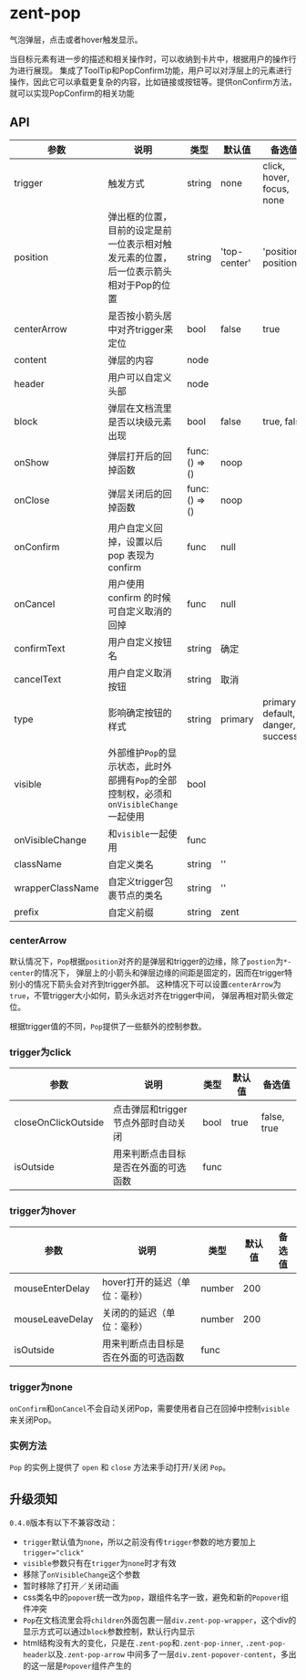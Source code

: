# zent-pop

气泡弹层，点击或者hover触发显示。

当目标元素有进一步的描述和相关操作时，可以收纳到卡片中，根据用户的操作行为进行展现。
集成了ToolTip和PopConfirm功能，用户可以对浮层上的元素进行操作，因此它可以承载更复杂的内容，比如链接或按钮等。提供onConfirm方法，就可以实现PopConfirm的相关功能

## API

| 参数 | 说明 | 类型 | 默认值 | 备选值 |
|------|------|------|--------|--------|
| trigger | 触发方式 | string | none | click, hover, focus, none |
| position | 弹出框的位置，目前的设定是前一位表示相对触发元素的位置，后一位表示箭头相对于Pop的位置 | string | 'top-center' | 'position-position' |
| centerArrow | 是否按小箭头居中对齐trigger来定位 | bool | false | true |
| content | 弹层的内容 | node | | |
| header | 用户可以自定义头部 | node | | |
| block | 弹层在文档流里是否以块级元素出现 | bool | false | true, false |
| onShow | 弹层打开后的回掉函数 | func: () => () | noop | |
| onClose | 弹层关闭后的回掉函数 | func: () => () | noop | |
| onConfirm | 用户自定义回掉，设置以后pop 表现为confirm | func | null |  |
| onCancel | 用户使用 confirm 的时候可自定义取消的回掉 | func | null |  |
| confirmText | 用户自定义按钮名 | string | 确定 |  |
| cancelText | 用户自定义取消按钮 | string | 取消 |  |
| type | 影响确定按钮的样式 | string | primary | primary, default, danger, success |
| visible | 外部维护`Pop`的显示状态，此时外部拥有`Pop`的全部控制权，必须和`onVisibleChange`一起使用 | bool | | |
| onVisibleChange | 和`visible`一起使用 | func | | |
| className | 自定义类名 | string | '' |  |
| wrapperClassName | 自定义trigger包裹节点的类名 | string | '' |  |
| prefix | 自定义前缀 | string | zent |  |

### centerArrow

默认情况下，`Pop`根据`position`对齐的是弹层和trigger的边缘，除了`postion`为`*-center`的情况下，
弹层上的小箭头和弹层边缘的间距是固定的，因而在trigger特别小的情况下箭头会对齐到trigger外部。
这种情况下可以设置`centerArrow`为`true`，不管trigger大小如何，箭头永远对齐在trigger中间，
弹层再相对箭头做定位。

根据trigger值的不同，`Pop`提供了一些额外的控制参数。

### trigger为click

| 参数 | 说明 | 类型 | 默认值 | 备选值 |
|------|------|------|--------|--------|
| closeOnClickOutside | 点击弹层和trigger节点外部时自动关闭 | bool | true | false, true |
| isOutside | 用来判断点击目标是否在外面的可选函数 | func | | |


### trigger为hover

| 参数 | 说明 | 类型 | 默认值 | 备选值 |
|------|------|------|--------|--------|
| mouseEnterDelay | hover打开的延迟（单位：毫秒） | number | 200 |  |
| mouseLeaveDelay | 关闭的的延迟（单位：毫秒） | number | 200 |  |
| isOutside | 用来判断点击目标是否在外面的可选函数 | func | | |


### trigger为none

`onConfirm`和`onCancel`不会自动关闭Pop，需要使用者自己在回掉中控制`visible`来关闭Pop。


### 实例方法

`Pop` 的实例上提供了 `open` 和 `close` 方法来手动打开/关闭 `Pop`。


## 升级须知

`0.4.0`版本有以下不兼容改动：

* `trigger`默认值为`none`，所以之前没有传`trigger`参数的地方要加上`trigger="click"`
* `visible`参数只有在`trigger`为`none`时才有效
* 移除了`onVisibleChange`这个参数
* 暂时移除了打开／关闭动画
* css类名中的`popover`统一改为`pop`，跟组件名字一致，避免和新的`Popover`组件冲突
* `Pop`在文档流里会将`children`外面包裹一层`div.zent-pop-wrapper`，这个div的显示方式可以通过`block`参数控制，默认行内显示
* html结构没有大的变化，只是在`.zent-pop`和`.zent-pop-inner`, `.zent-pop-header`以及`.zent-pop-arrow`
  中间多了一层`div.zent-popover-content`，多出的这一层是`Popover`组件产生的
